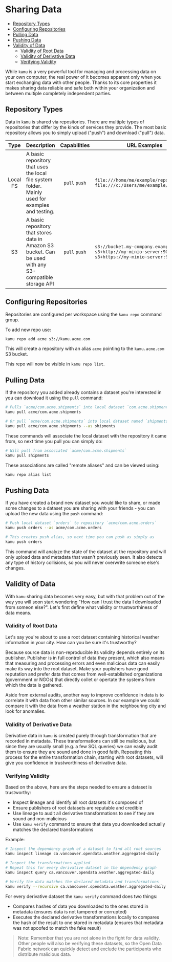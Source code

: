 # Sharing Data <!-- omit in toc -->

- [Repository Types](#repository-types)
- [Configuring Repositories](#configuring-repositories)
- [Pulling Data](#pulling-data)
- [Pushing Data](#pushing-data)
- [Validity of Data](#validity-of-data)
  - [Validity of Root Data](#validity-of-root-data)
  - [Validity of Derivative Data](#validity-of-derivative-data)
  - [Verifying Validity](#verifying-validity)

While `kamu` is a very powerful tool for managing and processing data on your own computer, the real power of it becomes apparent only when you start exchanging data with other people. Thanks to its core properties it makes sharing data reliable and safe both within your organization and between multiple completely independent parties.


## Repository Types
Data in `kamu` is shared via repositories. There are multiple types of repositories that differ by the kinds of services they provide. The most basic repository allows you to simply upload ("push") and download ("pull") data.

|   Type   | Description                                                                                             | Capabilities  | URL Examples                                                                                                      |
| :------: | ------------------------------------------------------------------------------------------------------- | :-----------: | ----------------------------------------------------------------------------------------------------------------- |
| Local FS | A basic repository that uses the local file system folder. Mainly used for examples and testing.        | `pull` `push` | `file:///home/me/example/repository` `file:///c:/Users/me/example/repository`                                     |
|    S3    | A basic repository that stores data in Amazon S3 bucket. Can be used with any S3-compatible storage API | `pull` `push` | `s3://bucket.my-company.example` `s3+http://my-minio-server:9000/bucket` `s3+https://my-minio-server:9000/bucket` |


## Configuring Repositories
Repositories are configured per workspace using the `kamu repo` command group.

To add new repo use:
```bash
kamu repo add acme s3://kamu.acme.com
```

This will create a repository with an alias `acme` pointing to the `kamu.acme.com` S3 bucket.

This repo will now be visible in `kamu repo list`.


## Pulling Data
If the repository you added already contains a dataset you're interested in you can download it using the `pull` command:

```bash
# Pulls `acme/com.acme.shipments` into local dataset `com.acme.shipments`
kamu pull acme/com.acme.shipments

# Or pull `acme/com.acme.shipments` into local dataset named `shipments`
kamu pull acme/com.acme.shipments --as shipments
```

These commands will associate the local dataset with the repository it came from, so next time you pull you can simply do:

```bash
# Will pull from associated `acme/com.acme.shipments`
kamu pull shipments
```

These associations are called "remote aliases" and can be viewed using:

```bash
kamu repo alias list
```

## Pushing Data
If you have created a brand new dataset you would like to share, or made some changes to a dataset you are sharing with your friends - you can upload the new data using the `push` command:

```bash
# Push local dataset `orders` to repository `acme/com.acme.orders`
kamu push orders --as acme/com.acme.orders

# This creates push alias, so next time you can push as simply as
kamu push orders
```

This command will analyze the state of the dataset at the repository and will only upload data and metadata that wasn't previously seen. It also detects any type of history collisions, so you will never overwrite someone else's changes.

## Validity of Data
With `kamu` sharing data becomes very easy, but with that problem out of the way you will soon start wondering "How can I trust the data I downloaded from someon else?". Let's first define what validity or trustworthiness of data means.

### Validity of Root Data
Let's say you're about to use a root dataset containing historical weather information in your city. How can you be sure it's trustworthy?

Because source data is non-reproducible its validity depends entirely on its publisher. Publisher is in full control of data they present, which also means that measuring and processing errors and even malicious data can easily make its way into the root dataset. Make your puplishers have good reputation and prefer data that comes from well-established organizations (government or NGOs) that directly collet or opertate the systems from which the data is gathered.

Aside from external audits, another way to improve confidence in data is to correlate it with data from other similar sources. In our example we could compare it with the data from a weather station in the neighbouring city and look for anomalies.

### Validity of Derivative Data
Derivative data in `kamu` is created purely through transformation that are recorded in metadata. These transformations can still be malicious, but since they are usually small (e.g. a few SQL queries) we can easily audit them to ensure they are sound and done in good faith. Repeating this process for the entire transformation chain, starting with root datasets, will give you confidence in trustworthiness of derivative data.

### Verifying Validity
Based on the above, here are the steps needed to ensure a dataset is trustworthy:
- Inspect lineage and identify all root datasets it's composed of
- Ensure publishers of root datasets are reputable and credible
- Use lineage to audit all derivative transformations to see if they are sound and non-malicious
- Use `kamu verify` command to ensure that data you downloaded actually matches the declared transformations

Example:

```bash
# Inspect the dependency graph of a dataset to find all root sources
kamu inspect lineage ca.vancouver.opendata.weather.aggregated-daily

# Inspect the transformations applied
# Repeat this for every derivative dataset in the dependency graph
kamu inspect query ca.vancouver.opendata.weather.aggregated-daily

# Verify the data matches the declared metadata and transformations
kamu verify --recursive ca.vancouver.opendata.weather.aggregated-daily
```

For every derivative dataset the `kamu verify` command does two things:
- Compares hashes of data you downloaded to the ones stored in metadata (ensures data is not tampered or corrupted)
- Executes the declared derivative transformations locally to compares the hash of the result to one stored in metadata (ensures that metadata was not spoofed to match the fake result)

> Note: Remember that you are not alone in the fight for data validity. Other people will also be verifying these datasets, so the Open Data Fabric network can quickly detect and exclude the participants who distribute malicious data.
